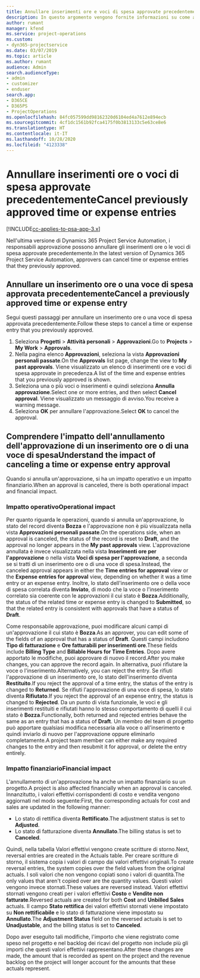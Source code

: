 ```yaml
---
title: Annullare inserimenti ore e voci di spesa approvate precedentemente
description: In questo argomento vengono fornite informazioni su come annullare una transazione di tempo e spesa di progetto approvata.
author: rumant
manager: kfend
ms.service: project-operations
ms.custom:
- dyn365-projectservice
ms.date: 03/07/2019
ms.topic: article
ms.author: rumant
audience: Admin
search.audienceType:
- admin
- customizer
- enduser
search.app:
- D365CE
- D365PS
- ProjectOperations
ms.openlocfilehash: 84fc057599dd98162320d6104ed4a7612e894ecb
ms.sourcegitcommit: 4cf1dc1561b92fca4175f0b3813133c5e63ce8e6
ms.translationtype: HT
ms.contentlocale: it-IT
ms.lasthandoff: 10/28/2020
ms.locfileid: "4123338"
---
```

# <a name="cancel-previously-approved-time-or-expense-entries"></a><span data-ttu-id="7a713-103">Annullare inserimenti ore o voci di spesa approvate precedentemente</span><span class="sxs-lookup"><span data-stu-id="7a713-103">Cancel previously approved time or expense entries</span></span>

[!INCLUDE[cc-applies-to-psa-app-3.x](../includes/cc-applies-to-psa-app-3x.md)]

<span data-ttu-id="7a713-104">Nell'ultima versione di Dynamics 365 Project Service Automation, i responsabili approvazione possono annullare gli inserimenti ore o le voci di spesa approvate precedentemente.</span><span class="sxs-lookup"><span data-stu-id="7a713-104">In the latest version of Dynamics 365 Project Service Automation, approvers can cancel time or expense entries that they previously approved.</span></span>

## <a name="cancel-a-previously-approved-time-or-expense-entry"></a><span data-ttu-id="7a713-105">Annullare un inserimento ore o una voce di spesa approvata precedentemente</span><span class="sxs-lookup"><span data-stu-id="7a713-105">Cancel a previously approved time or expense entry</span></span>

<span data-ttu-id="7a713-106">Segui questi passaggi per annullare un inserimento ore o una voce di spesa approvata precedentemente.</span><span class="sxs-lookup"><span data-stu-id="7a713-106">Follow these steps to cancel a time or expense entry that you previously approved.</span></span>

1. <span data-ttu-id="7a713-107">Seleziona **Progetti** \> **Attività personali** \> **Approvazioni**.</span><span class="sxs-lookup"><span data-stu-id="7a713-107">Go to **Projects** \> **My Work** \> **Approvals**.</span></span>
2. <span data-ttu-id="7a713-108">Nella pagina elenco **Approvazioni**, seleziona la vista **Approvazioni personali passate**.</span><span class="sxs-lookup"><span data-stu-id="7a713-108">On the **Approvals** list page, change the view to **My past approvals**.</span></span> <span data-ttu-id="7a713-109">Viene visualizzato un elenco di inserimenti ore e voci di spesa approvate in precedenza.</span><span class="sxs-lookup"><span data-stu-id="7a713-109">A list of the time and expense entries that you previously approved is shown.</span></span>
3. <span data-ttu-id="7a713-110">Seleziona una o più voci o inserimenti e quindi seleziona **Annulla approvazione**.</span><span class="sxs-lookup"><span data-stu-id="7a713-110">Select one or more entries, and then select **Cancel approval**.</span></span> <span data-ttu-id="7a713-111">Viene visualizzato un messaggio di avviso.</span><span class="sxs-lookup"><span data-stu-id="7a713-111">You receive a warning message.</span></span>
4. <span data-ttu-id="7a713-112">Seleziona **OK** per annullare l'approvazione.</span><span class="sxs-lookup"><span data-stu-id="7a713-112">Select **OK** to cancel the approval.</span></span>

## <a name="understand-the-impact-of-canceling-a-time-or-expense-entry-approval"></a><span data-ttu-id="7a713-113">Comprendere l'impatto dell'annullamento dell'approvazione di un inserimento ore o di una voce di spesa</span><span class="sxs-lookup"><span data-stu-id="7a713-113">Understand the impact of canceling a time or expense entry approval</span></span>

<span data-ttu-id="7a713-114">Quando si annulla un'approvazione, si ha un impatto operativo e un impatto finanziario.</span><span class="sxs-lookup"><span data-stu-id="7a713-114">When an approval is canceled, there is both operational impact and financial impact.</span></span>

### <a name="operational-impact"></a><span data-ttu-id="7a713-115">Impatto operativo</span><span class="sxs-lookup"><span data-stu-id="7a713-115">Operational impact</span></span>

<span data-ttu-id="7a713-116">Per quanto riguarda le operazioni, quando si annulla un'approvazione, lo stato del record diventa **Bozza** e l'approvazione non è più visualizzata nella vista **Approvazioni personali passate**.</span><span class="sxs-lookup"><span data-stu-id="7a713-116">On the operations side, when an approval is canceled, the status of the record is reset to **Draft**, and the approval no longer appears in the **My past approvals** view.</span></span> <span data-ttu-id="7a713-117">L'approvazione annullata è invece visualizzata nella vista **Inserimenti ore per l'approvazione** o nella vista **Voci di spesa per l'approvazione**, a seconda se si tratti di un inserimento ore o di una voce di spesa.</span><span class="sxs-lookup"><span data-stu-id="7a713-117">Instead, the canceled approval appears in either the **Time entries for approval** view or the **Expense entries for approval** view, depending on whether it was a time entry or an expense entry.</span></span> <span data-ttu-id="7a713-118">Inoltre, lo stato dell'inserimento ore o della voce di spesa correlata diventa **Inviato**, di modo che la voce o l'inserimento correlato sia coerente con le approvazioni il cui stato è **Bozza**.</span><span class="sxs-lookup"><span data-stu-id="7a713-118">Additionally, the status of the related time or expense entry is changed to **Submitted**, so that the related entry is consistent with approvals that have a status of **Draft**.</span></span>

<span data-ttu-id="7a713-119">Come responsabile approvazione, puoi modificare alcuni campi di un'approvazione il cui stato è **Bozza**.</span><span class="sxs-lookup"><span data-stu-id="7a713-119">As an approver, you can edit some of the fields of an approval that has a status of **Draft**.</span></span> <span data-ttu-id="7a713-120">Questi campi includono **Tipo di fatturazione** e **Ore fatturabili per inserimenti ore**.</span><span class="sxs-lookup"><span data-stu-id="7a713-120">These fields include **Billing Type** and **Billable Hours for Time Entries**.</span></span> <span data-ttu-id="7a713-121">Dopo avere apportato le modifiche, puoi approvare di nuovo il record.</span><span class="sxs-lookup"><span data-stu-id="7a713-121">After you make changes, you can approve the record again.</span></span> <span data-ttu-id="7a713-122">In alternativa, puoi rifiutare la voce o l'inserimento.</span><span class="sxs-lookup"><span data-stu-id="7a713-122">Alternatively, you can reject the entry.</span></span> <span data-ttu-id="7a713-123">Se rifiuti l'approvazione di un inserimento ore, lo stato dell'inserimento diventa **Restituito**.</span><span class="sxs-lookup"><span data-stu-id="7a713-123">If you reject the approval of a time entry, the status of the entry is changed to **Returned**.</span></span> <span data-ttu-id="7a713-124">Se rifiuti l'approvazione di una voce di spesa, lo stato diventa **Rifiutato**.</span><span class="sxs-lookup"><span data-stu-id="7a713-124">If you reject the approval of an expense entry, the status is changed to **Rejected**.</span></span> <span data-ttu-id="7a713-125">Da un punto di vista funzionale, le voci e gli inserimenti restituiti e rifiutati hanno lo stesso comportamento di quelli il cui stato è **Bozza**.</span><span class="sxs-lookup"><span data-stu-id="7a713-125">Functionally, both returned and rejected entries behave the same as an entry that has a status of **Draft**.</span></span> <span data-ttu-id="7a713-126">Un membro del team di progetto può apportare qualsiasi modifica necessaria alla voce o all'inserimento e quindi inviarlo di nuovo per l'approvazione oppure eliminarlo completamente.</span><span class="sxs-lookup"><span data-stu-id="7a713-126">A project team member can either make any required changes to the entry and then resubmit it for approval, or delete the entry entirely.</span></span>

### <a name="financial-impact"></a><span data-ttu-id="7a713-127">Impatto finanziario</span><span class="sxs-lookup"><span data-stu-id="7a713-127">Financial impact</span></span>

<span data-ttu-id="7a713-128">L'annullamento di un'approvazione ha anche un impatto finanziario su un progetto.</span><span class="sxs-lookup"><span data-stu-id="7a713-128">A project is also affected financially when an approval is canceled.</span></span> <span data-ttu-id="7a713-129">Innanzitutto, i valori effettivi corrispondenti di costo e vendita vengono aggiornati nel modo seguente:</span><span class="sxs-lookup"><span data-stu-id="7a713-129">First, the corresponding actuals for cost and sales are updated in the following manner:</span></span>

- <span data-ttu-id="7a713-130">Lo stato di rettifica diventa **Rettificato**.</span><span class="sxs-lookup"><span data-stu-id="7a713-130">The adjustment status is set to **Adjusted**.</span></span>
- <span data-ttu-id="7a713-131">Lo stato di fatturazione diventa **Annullato**.</span><span class="sxs-lookup"><span data-stu-id="7a713-131">The billing status is set to **Canceled**.</span></span>

<span data-ttu-id="7a713-132">Quindi, nella tabella Valori effettivi vengono create scritture di storno.</span><span class="sxs-lookup"><span data-stu-id="7a713-132">Next, reversal entries are created in the Actuals table.</span></span> <span data-ttu-id="7a713-133">Per creare scritture di storno, il sistema copia i valori di campo dai valori effettivi originali.</span><span class="sxs-lookup"><span data-stu-id="7a713-133">To create reversal entries, the system copies over the field values from the original actuals.</span></span> <span data-ttu-id="7a713-134">I soli valori che non vengono copiati sono i valori di quantità.</span><span class="sxs-lookup"><span data-stu-id="7a713-134">The only values that aren't copied over are the quantity values.</span></span> <span data-ttu-id="7a713-135">Questi valori vengono invece stornati.</span><span class="sxs-lookup"><span data-stu-id="7a713-135">These values are reversed instead.</span></span> <span data-ttu-id="7a713-136">Valori effettivi stornati vengono creati per i valori effettivi **Costo** e **Vendite non fatturate**.</span><span class="sxs-lookup"><span data-stu-id="7a713-136">Reversed actuals are created for both **Cost** and **Unbilled Sales** actuals.</span></span> <span data-ttu-id="7a713-137">Il campo **Stato rettifica** dei valori effettivi stornati viene impostato su **Non rettificabile** e lo stato di fatturazione viene impostato su **Annullato**.</span><span class="sxs-lookup"><span data-stu-id="7a713-137">The **Adjustment Status** field on the reversed actuals is set to **Unadjustable**, and the billing status is set to **Canceled**.</span></span>

<span data-ttu-id="7a713-138">Dopo aver eseguito tali modifiche, l'importo che viene registrato come speso nel progetto e nel backlog dei ricavi del progetto non include più gli importi che questi valori effettivi rappresentano.</span><span class="sxs-lookup"><span data-stu-id="7a713-138">After these changes are made, the amount that is recorded as spent on the project and the revenue backlog on the project will longer account for the amounts that these actuals represent.</span></span>
